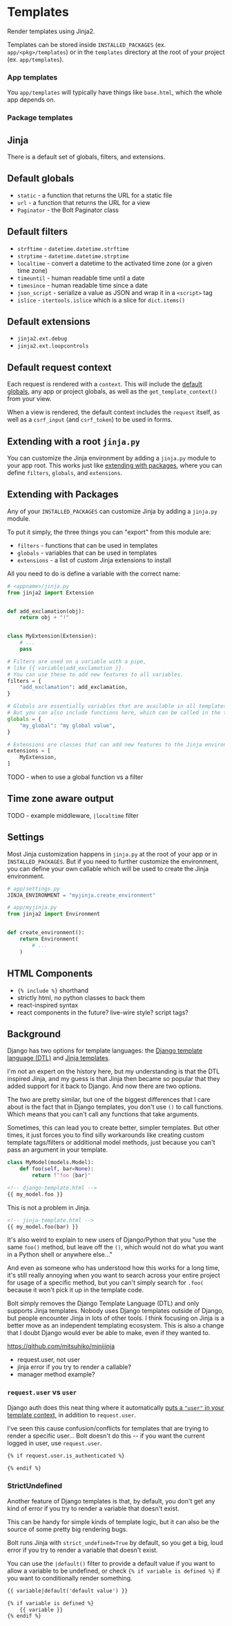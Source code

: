 # Templates

Render templates using Jinja2.

Templates can be stored inside `INSTALLED_PACKAGES` (ex. `app/<pkg>/templates`) or in the `templates` directory at the root of your project (ex. `app/templates`).

### App templates

You `app/templates` will typically have things like `base.html`,
which the whole app depends on.

### Package templates

## Jinja

There is a default set of globals, filters, and extensions.

## Default globals

- `static` - a function that returns the URL for a static file
- `url` - a function that returns the URL for a view
- `Paginator` - the Bolt Paginator class

## Default filters

- `strftime` - `datetime.datetime.strftime`
- `strptime` - `datetime.datetime.strptime`
- `localtime` - convert a datetime to the activated time zone (or a given time zone)
- `timeuntil` - human readable time until a date
- `timesince` - human readable time since a date
- `json_script` - serialize a value as JSON and wrap it in a `<script>` tag
- `islice` - `itertools.islice` which is a slice for `dict.items()`

## Default extensions

- `jinja2.ext.debug`
- `jinja2.ext.loopcontrols`

## Default request context

Each request is rendered with a `context`.
This will include the [default globals](#default-globals),
any app or project globals,
as well as the `get_template_context()` from your view.

When a view is rendered,
the default context includes the `request` itself,
as well as a `csrf_input` (and `csrf_token`) to be used in forms.

## Extending with a root `jinja.py`

You can customize the Jinja environment by adding a `jinja.py` module to your app root.
This works just like [extending with packages](#extending-with-packages),
where you can define `filters`, `globals`, and `extensions`.

## Extending with Packages

Any of your `INSTALLED_PACKAGES` can customize Jinja by adding a `jinja.py` module.

To put it simply, the three things you can "export" from this module are:
- `filters` - functions that can be used in templates
- `globals` - variables that can be used in templates
- `extensions` - a list of custom Jinja extensions to install

All you need to do is define a variable with the correct name:

```python
# <appname>/jinja.py
from jinja2 import Extension


def add_exclamation(obj):
    return obj + "!"


class MyExtension(Extension):
    # ...
    pass

# Filters are used on a variable with a pipe,
# like {{ variable|add_exclamation }}.
# You can use these to add new features to all variables.
filters = {
    "add_exclamation": add_exclamation,
}

# Globals are essentially variables that are available in all templates.
# But you can also include functions here, which can be called in the template like {{ a_callable_global() }}.
globals = {
    "my_global": "my global value",
}

# Extensions are classes that can add new features to the Jinja environment.
extensions = [
    MyExtension,
]
```

TODO - when to use a global function vs a filter

## Time zone aware output

TODO - example middleware, `|localtime` filter

## Settings

Most Jinja customization happens in `jinja.py` at the root of your app or in `INSTALLED_PACKAGES`.
But if you need to further customize the environment,
you can define your own callable which will be used to create the Jinja environment.

```python
# app/settings.py
JINJA_ENVIRONMENT = "myjinja.create_environment"
```

```python
# app/myjinja.py
from jinja2 import Environment


def create_environment():
    return Environment(
        # ...
    )
```

## HTML Components

- `{% include %}` shorthand
- strictly html, no python classes to back them
- react-inspired syntax
- react components in the future? live-wire style? script tags?

## Background

Django has two options for template languages: the [Django template language (DTL)](https://docs.djangoproject.com/en/4.2/topics/templates/) and [Jinja templates](https://jinja.palletsprojects.com/en/3.1.x/).

I'm not an expert on the history here,
but my understanding is that the DTL inspired Jinja,
and my guess is that Jinja then became so popular that they added support for it back to Django.
And now there are two options.

The two are pretty similar,
but one of the biggest differences that I care about is the fact that in Django templates,
you don't use `()` to call functions.
Which means that you can't call any functions that take arguments.

Sometimes, this can lead you to create better, simpler templates.
But other times,
it just forces you to find silly workarounds like creating custom template tags/filters or additional model methods,
just because you can't pass an argument in your template.

```python
class MyModel(models.Model):
    def foo(self, bar=None):
        return f"foo {bar}"
```

```html
<!-- django-template.html -->
{{ my_model.foo }}
```

This is not a problem in Jinja.

```html
<!-- jinja-template.html -->
{{ my_model.foo(bar) }}
```

It's also weird to explain to new users of Django/Python that you "use the same `foo()` method, but leave off the `()`, which would not do what you want in a Python shell or anywhere else..."

And even as someone who has understood how this works for a long time,
it's still really annoying when you want to search across your entire project for usage of a specific method,
but you can't simply search for `.foo(` because it won't pick it up in the template code.

Bolt simply removes the Django Template Language (DTL) and only supports Jinja templates.
Nobody uses Django templates outside of Django, but people encounter Jinja in lots of other tools.
I think focusing on Jinja is a better move as an independent templating ecosystem.
This is also a change that I doubt Django would ever be able to make,
even if they wanted to.

https://github.com/mitsuhiko/minijinja

- request.user, not user
- jinja error if you try to render a callable?
- manager method example?

### `request.user` vs `user`

Django auth does this neat thing where it automatically [puts a `"user"` in your template context](https://github.com/django/django/blob/42b4f81e6efd5c4587e1207a2ae3dd0facb1436f/django/contrib/auth/context_processors.py#L65),
in addition to `request.user`.

I've seen this cause confusion/conflicts for templates that are trying to render a specific user...
Bolt doesn't do this -- if you want the current logged in user, use `request.user`.

```html
{% if request.user.is_authenticated %}

{% endif %}
```

### StrictUndefined

Another feature of Django templates is that,
by default,
you don't get any kind of error if you try to render a variable that doesn't exist.

This can be handy for simple kinds of template logic,
but it can also be the source of some pretty big rendering bugs.

Bolt runs Jinja with `strict_undefined=True` by default,
so you get a big, loud error if you try to render a variable that doesn't exist.

You can use the `|default()` filter to provide a default value if you want to allow a variable to be undefined,
or check `{% if variable is defined %}` if you want to conditionally render something.

```html
{{ variable|default('default value') }}
```

```html
{% if variable is defined %}
    {{ variable }}
{% endif %}
```
